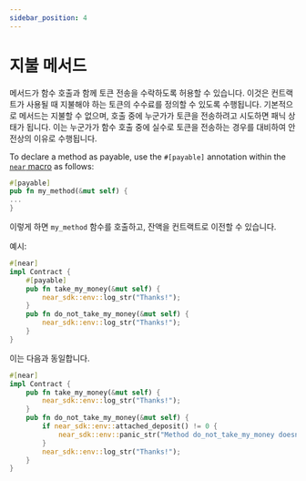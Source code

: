 ```yaml
---
sidebar_position: 4
---
```


# 지불 메서드

메서드가 함수 호출과 함께 토큰 전송을 수락하도록 허용할 수 있습니다. 이것은 컨트랙트가 사용될 때 지불해야 하는 토큰의 수수료를 정의할 수 있도록 수행됩니다. 기본적으로 메서드는 지불할 수 없으며, 호출 중에 누군가가 토큰을 전송하려고 시도하면 패닉 상태가 됩니다. 이는 누군가가 함수 호출 중에 실수로 토큰을 전송하는 경우를 대비하여 안전상의 이유로 수행됩니다.

To declare a method as payable, use the `#[payable]` annotation within the [`near` macro](../contract-structure/near-bindgen.md) as follows:

```rust
#[payable]
pub fn my_method(&mut self) {
...
}
```

이렇게 하면 `my_method` 함수를 호출하고, 잔액을 컨트랙트로 이전할 수 있습니다.

예시:

```rust
#[near]
impl Contract {
    #[payable]
    pub fn take_my_money(&mut self) {
        near_sdk::env::log_str("Thanks!");
    }
    pub fn do_not_take_my_money(&mut self) {
        near_sdk::env::log_str("Thanks!");
    }
}
```

이는 다음과 동일합니다.

```rust
#[near]
impl Contract {
    pub fn take_my_money(&mut self) {
        near_sdk::env::log_str("Thanks!");
    }
    pub fn do_not_take_my_money(&mut self) {
        if near_sdk::env::attached_deposit() != 0 {
            near_sdk::env::panic_str("Method do_not_take_my_money doesn't accept deposit");
        }
        near_sdk::env::log_str("Thanks!");
    }
}
```
